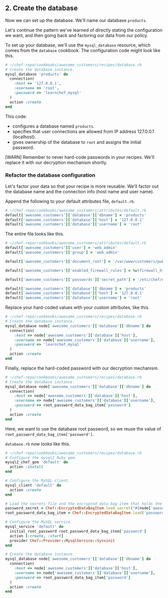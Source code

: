 ## 2. Create the database

Now we can set up the database. We'll name our database `products`.

Let's continue the pattern we've learned of directly stating the configuration we want, and then going back and factoring our data from our policy.

To set up your database, we'll use the `mysql_database` resource, which comes from the `database` cookbook. The configuration code might look like this.

```ruby
# ~/chef-repo/cookbooks/awesome_customers/recipes/database.rb
# Create the database instance.
mysql_database 'products' do
  connection(
    :host => '127.0.0.1',
    :username => 'root',
    :password => 'learnchef_mysql'
  )
  action :create
end
```

This code:

* configures a database named `products`.
* specifies that user connections are allowed from IP address 127.0.0.1 (localhost).
* gives ownership of the database to `root` and assigns the initial password.

[WARN] Remember to never hard-code passwords in your recipes. We'll replace it with our decryption mechanism shortly.

### Refactor the database configuration

Let's factor your data so that your recipe is more reusable. We'll factor out the database name and the connection info (host name and user name).

Append the following to your default attributes file, <code class="file-path">default.rb</code>.

```ruby
# ~/chef-repo/cookbooks/awesome_customers/attributes/default.rb
default['awesome_customers']['database']['dbname'] = 'products'
default['awesome_customers']['database']['host'] = '127.0.0.1'
default['awesome_customers']['database']['username'] = 'root'
```

The entire file looks like this.

```ruby
# ~/chef-repo/cookbooks/awesome_customers/attributes/default.rb
default['awesome_customers']['user'] = 'web_admin'
default['awesome_customers']['group'] = 'web_admin'

default['awesome_customers']['document_root'] = '/var/www/customers/public_html'

default['awesome_customers']['enabled_firewall_rules'] = %w(firewall_http firewall_sshd)

default['awesome_customers']['passwords']['secret_path'] = '/etc/chef/encrypted_data_bag_secret'

default['awesome_customers']['database']['dbname'] = 'products'
default['awesome_customers']['database']['host'] = '127.0.0.1'
default['awesome_customers']['database']['username'] = 'root'
```

Replace your hard-coded values with your custom attributes, like this.

```ruby
# ~/chef-repo/cookbooks/awesome_customers/recipes/database.rb
# Create the database instance.
mysql_database node['awesome_customers']['database']['dbname'] do
  connection(
    :host => node['awesome_customers']['database']['host'],
    :username => node['awesome_customers']['database']['username'],
    :password => 'learnchef_mysql'
  )
  action :create
end
```

Finally, replace the hard-coded password with our decryption mechanism.

```ruby
# ~/chef-repo/cookbooks/awesome_customers/recipes/database.rb
# Create the database instance.
mysql_database node['awesome_customers']['database']['dbname'] do
  connection(
    :host => node['awesome_customers']['database']['host'],
    :username => node['awesome_customers']['database']['username'],
    :password => root_password_data_bag_item['password']
  )
  action :create
end
```

Here, we want to use the database root password, so we reuse the value of `root_password_data_bag_item['password']`.

<code class="file-path">database.rb</code> now looks like this.

```ruby
# ~/chef-repo/cookbooks/awesome_customers/recipes/database.rb
# Configure the mysql2 Ruby gem.
mysql2_chef_gem 'default' do
  action :install
end

# Configure the MySQL client.
mysql_client 'default' do
  action :create
end

# Load the secrets file and the encrypted data bag item that holds the root password.
password_secret = Chef::EncryptedDataBagItem.load_secret("#{node['awesome_customers']['passwords']['secret_path']}")
root_password_data_bag_item = Chef::EncryptedDataBagItem.load('passwords', 'sql_server_root_password', password_secret)

# Configure the MySQL service.
mysql_service 'default' do
  initial_root_password root_password_data_bag_item['password']
  action [:create, :start]
  provider Chef::Provider::MysqlService::Sysvinit
end

# Create the database instance.
mysql_database node['awesome_customers']['database']['dbname'] do
  connection(
    :host => node['awesome_customers']['database']['host'],
    :username => node['awesome_customers']['database']['username'],
    :password => root_password_data_bag_item['password']
  )
  action :create
end
```
